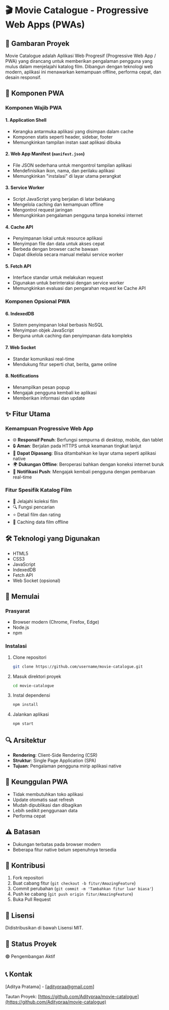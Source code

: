 # 🎬 Movie Catalogue - Progressive Web Apps (PWAs)

## 📝 Gambaran Proyek

Movie Catalogue adalah Aplikasi Web Progresif (Progressive Web App / PWA) yang dirancang untuk memberikan pengalaman pengguna yang mulus dalam menjelajahi katalog film. Dibangun dengan teknologi web modern, aplikasi ini menawarkan kemampuan offline, performa cepat, dan desain responsif.

## 🔧 Komponen PWA

### Komponen Wajib PWA

#### 1. Application Shell

- Kerangka antarmuka aplikasi yang disimpan dalam cache
- Komponen statis seperti header, sidebar, footer
- Memungkinkan tampilan instan saat aplikasi dibuka

#### 2. Web App Manifest (`manifest.json`)

- File JSON sederhana untuk mengontrol tampilan aplikasi
- Mendefinisikan ikon, nama, dan perilaku aplikasi
- Memungkinkan "instalasi" di layar utama perangkat

#### 3. Service Worker

- Script JavaScript yang berjalan di latar belakang
- Mengelola caching dan kemampuan offline
- Mengontrol request jaringan
- Memungkinkan pengalaman pengguna tanpa koneksi internet

#### 4. Cache API

- Penyimpanan lokal untuk resource aplikasi
- Menyimpan file dan data untuk akses cepat
- Berbeda dengan browser cache bawaan
- Dapat dikelola secara manual melalui service worker

#### 5. Fetch API

- Interface standar untuk melakukan request
- Digunakan untuk berinteraksi dengan service worker
- Memungkinkan evaluasi dan pengarahan request ke Cache API

### Komponen Opsional PWA

#### 6. IndexedDB

- Sistem penyimpanan lokal berbasis NoSQL
- Menyimpan objek JavaScript
- Berguna untuk caching dan penyimpanan data kompleks

#### 7. Web Socket

- Standar komunikasi real-time
- Mendukung fitur seperti chat, berita, game online

#### 8. Notifications

- Menampilkan pesan popup
- Mengajak pengguna kembali ke aplikasi
- Memberikan informasi dan update

## ✨ Fitur Utama

### Kemampuan Progressive Web App

- 🌐 **Responsif Penuh**: Berfungsi sempurna di desktop, mobile, dan tablet
- 🔒 **Aman**: Berjalan pada HTTPS untuk keamanan tingkat lanjut
- 📲 **Dapat Dipasang**: Bisa ditambahkan ke layar utama seperti aplikasi native
- 🌍 **Dukungan Offline**: Beroperasi bahkan dengan koneksi internet buruk
- 🔔 **Notifikasi Push**: Mengajak kembali pengguna dengan pembaruan real-time

### Fitur Spesifik Katalog Film

- 🎥 Jelajahi koleksi film
- 🔍 Fungsi pencarian
- ⭐ Detail film dan rating
- 💾 Caching data film offline

## 🛠 Teknologi yang Digunakan

- HTML5
- CSS3
- JavaScript
- IndexedDB
- Fetch API
- Web Socket (opsional)

## 🚀 Memulai

### Prasyarat

- Browser modern (Chrome, Firefox, Edge)
- Node.js
- npm

### Instalasi

1. Clone repositori

   ```bash
   git clone https://github.com/username/movie-catalogue.git
   ```

2. Masuk direktori proyek

   ```bash
   cd movie-catalogue
   ```

3. Instal dependensi

   ```bash
   npm install
   ```

4. Jalankan aplikasi
   ```bash
   npm start
   ```

## 🔍 Arsitektur

- **Rendering**: Client-Side Rendering (CSR)
- **Struktur**: Single Page Application (SPA)
- **Tujuan**: Pengalaman pengguna mirip aplikasi native

## 🌟 Keunggulan PWA

- Tidak membutuhkan toko aplikasi
- Update otomatis saat refresh
- Mudah dipublikasi dan dibagikan
- Lebih sedikit penggunaan data
- Performa cepat

## ⚠️ Batasan

- Dukungan terbatas pada browser modern
- Beberapa fitur native belum sepenuhnya tersedia

## 🤝 Kontribusi

1. Fork repositori
2. Buat cabang fitur (`git checkout -b fitur/AmazingFeature`)
3. Commit perubahan (`git commit -m 'Tambahkan fitur luar biasa'`)
4. Push ke cabang (`git push origin fitur/AmazingFeature`)
5. Buka Pull Request

## 📄 Lisensi

Didistribusikan di bawah Lisensi MIT.

## 🚦 Status Proyek

🟢 Pengembangan Aktif

## 📞 Kontak

[Aditya Pratama] - [aditypraa@gmail.com]

Tautan Proyek: [https://github.com/Aditypraa/movie-catalogue](https://github.com/Aditypraa/movie-catalogue)
